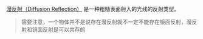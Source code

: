[漫反射（Diffusion Reflection）](https://en.wikipedia.org/wiki/Diffuse_reflection) 是一种粗糙表面射入的光线的反射类型。

> 需要注意，一个物体并不是说存在漫反射就不一定不能存在镜面反射，漫反射和镜面反射是可以共存的